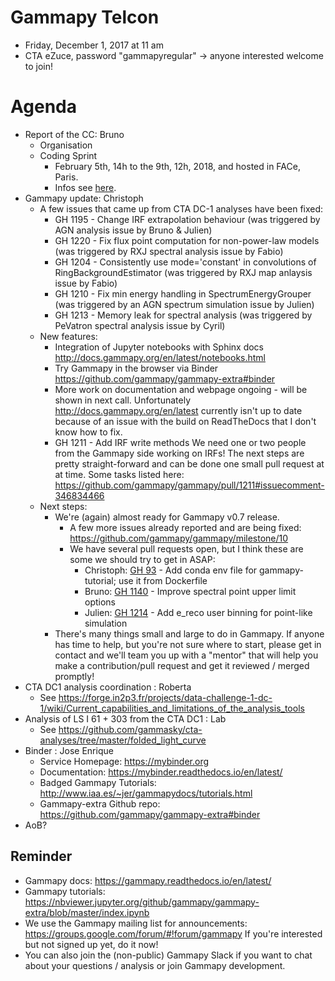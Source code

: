 # Gammapy Telcon

* Friday, December 1, 2017 at 11 am
* CTA eZuce, password "gammapyregular" -> anyone interested welcome to join!

# Agenda

* Report of the CC: Bruno
    * Organisation
    * Coding Sprint
        * February 5th, 14h to the 9th, 12h, 2018, and hosted in FACe, Paris.
        * Infos see [here](../2018-02-05).
* Gammapy update: Christoph
    * A few issues that came up from CTA DC-1 analyses have been fixed:
        * GH 1195 - Change IRF extrapolation behaviour
          (was triggered by AGN analysis issue by Bruno & Julien)
        * GH 1220 - Fix flux point computation for non-power-law models
          (was triggered by RXJ spectral analysis issue by Fabio)
        * GH 1204 - Consistently use mode='constant' in convolutions of RingBackgroundEstimator
          (was triggered by RXJ map anlaysis issue by Fabio)
        * GH 1210 - Fix min energy handling in SpectrumEnergyGrouper
          (was triggered by an AGN spectrum simulation issue by Julien)
        * GH 1213 - Memory leak for spectral analysis
          (was triggered by PeVatron spectral analysis issue by Cyril)
    * New features:
        * Integration of Jupyter notebooks with Sphinx docs
          http://docs.gammapy.org/en/latest/notebooks.html
        * Try Gammapy in the browser via Binder
          https://github.com/gammapy/gammapy-extra#binder
        * More work on documentation and webpage ongoing - will be shown in next call.
          Unfortunately http://docs.gammapy.org/en/latest currently isn't up to date because
          of an issue with the build on ReadTheDocs that I don't know how to fix.
        * GH 1211 - Add IRF write methods
          We need one or two people from the Gammapy side working on IRFs!
          The next steps are pretty straight-forward and can be done one small pull request at at time.
          Some tasks listed here: https://github.com/gammapy/gammapy/pull/1211#issuecomment-346834466
    * Next steps:
        * We're (again) almost ready for Gammapy v0.7 release.
            * A few more issues already reported and are being fixed:
              https://github.com/gammapy/gammapy/milestone/10
            * We have several pull requests open, but I think these are some we should try to get in ASAP:
                * Christoph: [GH 93](https://github.com/gammapy/gammapy-extra/pull/93) - Add conda env file for gammapy-tutorial; use it from Dockerfile
                * Bruno: [GH 1140](https://github.com/gammapy/gammapy/pull/1140) - Improve spectral point upper limit options
                * Julien: [GH 1214](https://github.com/gammapy/gammapy/pull/1214) - Add e_reco user binning for point-like simulation
        * There's many things small and large to do in Gammapy.
          If anyone has time to help, but you're not sure where to start, please get in contact
          and we'll team you up with a "mentor" that will help you make a contribution/pull request
          and get it reviewed / merged promptly!
* CTA DC1 analysis coordination : Roberta
    * See https://forge.in2p3.fr/projects/data-challenge-1-dc-1/wiki/Current_capabilities_and_limitations_of_the_analysis_tools
* Analysis of LS I 61 + 303 from the CTA DC1 : Lab
    * See https://github.com/gammasky/cta-analyses/tree/master/folded_light_curve
* Binder : Jose Enrique
    * Service Homepage: https://mybinder.org
    * Documentation: https://mybinder.readthedocs.io/en/latest/
    * Badged Gammapy Tutorials: http://www.iaa.es/~jer/gammapydocs/tutorials.html
    * Gammapy-extra Github repo: https://github.com/gammapy/gammapy-extra#binder
* AoB?

## Reminder

* Gammapy docs: https://gammapy.readthedocs.io/en/latest/
* Gammapy tutorials: https://nbviewer.jupyter.org/github/gammapy/gammapy-extra/blob/master/index.ipynb
* We use the Gammapy mailing list for announcements:
  https://groups.google.com/forum/#!forum/gammapy
  If you're interested but not signed up yet, do it now!
* You can also join the (non-public) Gammapy Slack if you want
  to chat about your questions / analysis or join Gammapy development.
